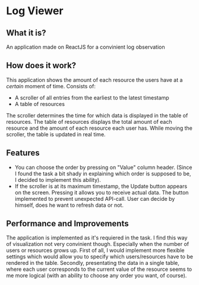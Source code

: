 # Log Viewer

## What it is?

An application made on ReactJS for a convinient log observation

## How does it work?

This application shows the amount of each resource the users have at a _certain_ moment of time.
Consists of:

-   A scroller of all entries from the earliest to the latest timestamp
-   A table of resources

The scroller determines the time for which data is displayed in the table of resources.
The table of resources displays the total amount of each resource and the amount of each resource each user has.
While moving the scroller, the table is updated in real time.

## Features

-   You can choose the order by pressing on "Value" column header. (Since I found the task a bit shady in explaining which order is supposed to be, I decided to implement this ability).
-   If the scroller is at its maximum timestamp, the Update button appears on the screen. Pressing it allows you to receive actual data. The button implemented to prevent unexpected API-call. User can decide by himself, does he want to refresh data or not.

## Performance and Improvements

The application is implemented as it's requiered in the task. I find this way of visualization not very convinient though. Especially when the number of users or resources grows up.
First of all, I would implement more flexible settings which would allow you to specify which users/resources have to be rendered in the table.
Secondly, presentating the data in a single table, where each user corresponds to the current value of the resource seems to me more logical (with an ability to choose any order you want, of course).
